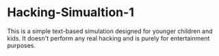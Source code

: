 # Hacking-Simualtion-1
This is a simple text-based simulation designed for younger children and kids. It doesn't perform any real hacking and is purely for entertainment purposes.
